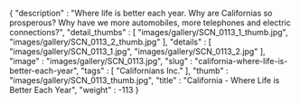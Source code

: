 {
  "description" : "Where life is better each year. Why are Californias so prosperous? Why have we more automobiles, more telephones and electric connections?",
  "detail_thumbs" : [
                       "images/gallery/SCN_0113_1_thumb.jpg",
                       "images/gallery/SCN_0113_2_thumb.jpg"
                     ],
  "details" : [
                 "images/gallery/SCN_0113_1.jpg",
                 "images/gallery/SCN_0113_2.jpg"
               ],
  "image" : "images/gallery/SCN_0113.jpg",
  "slug" : "california-where-life-is-better-each-year",
  "tags" : [
              "Californians Inc."
            ],
  "thumb" : "images/gallery/SCN_0113_thumb.jpg",
  "title" : "California - Where Life is Better Each Year",
  "weight" : -113
}
